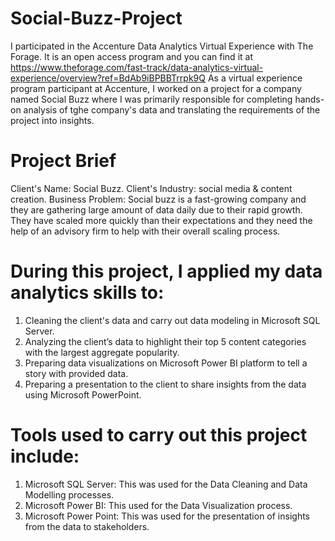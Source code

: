 # Social-Buzz-Project
I participated in the Accenture Data Analytics Virtual Experience with The Forage. It is an open access program and you can find it at https://www.theforage.com/fast-track/data-analytics-virtual-experience/overview?ref=BdAb9iBPBBTrrpk9Q
As a virtual experience program participant at Accenture, I worked on a project for a company named Social Buzz where I was primarily responsible for completing hands-on analysis of tghe company's data and translating the requirements of the project into insights.

# Project Brief
Client's Name: Social Buzz.
Client's Industry: social media & content creation.
Business Problem: Social buzz is a fast-growing company and they are gathering large amount of data daily due to their rapid growth. They have scaled more quickly than their expectations and they need the help of an advisory firm to help with their overall scaling process. 

# During this project, I applied my data analytics skills to:
1.	Cleaning the client's data and carry out data modeling in Microsoft SQL Server.
2.	Analyzing the client’s data to highlight their top 5 content categories with the largest aggregate popularity.
3.	Preparing data visualizations on Microsoft Power BI platform to tell a story with provided data.
4.	Preparing a presentation to the client to share insights from the data using Microsoft PowerPoint.

# Tools used to carry out this project include:
1.	Microsoft SQL Server: This was used for the Data Cleaning and Data Modelling processes.
2.	Microsoft Power BI: This used for the Data Visualization process.
3.	Microsoft Power Point: This was used for the presentation of insights from the data to stakeholders.
 
